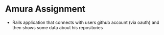 # Amura Assignment

* Rails application that connects with users github account (via oauth) and then shows some data about his repositories